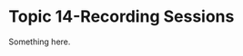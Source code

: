 [title]: # (Topic 14-Recording Sessions)
[tags]: # (XXX)
[priority]: # (832)
# Topic 14-Recording Sessions
Something here.
